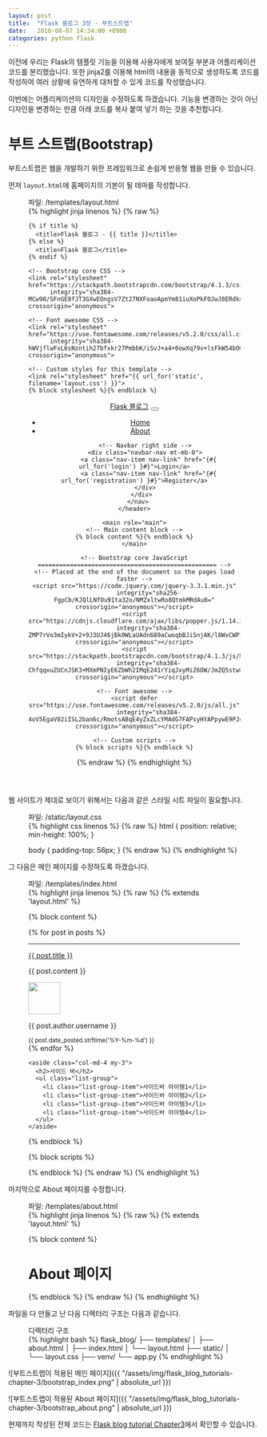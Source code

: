```yaml
---
layout: post
title:  "Flask 블로그 3장 - 부트스트랩"
date:   2018-08-07 14:34:00 +0900
categories: python flask
---
```


이전에 우리는 Flask의 템플릿 기능을 이용해 사용자에게 보여질 부분과 어플리케이션 코드를 분리했습니다.
또한 jinja2를 이용해 html의 내용을 동적으로 생성하도록 코드를 작성하여 여러 상황에 유연하게 대처할 수 있게 코드를 작성했습니다.

이번에는 어플리케이션의 디자인을 수정하도록 하겠습니다.
기능을 변경하는 것이 아닌 디자인을 변경하는 만큼 아래 코드를 복사 붙여 넣기 하는 것을 추천합니다.

# 부트 스트랩(Bootstrap)

부트스트랩은 웹을 개발하기 위한 프레임워크로 손쉽게 반응형 웹을 만들 수 있습니다.

먼저 `layout.html`에 홈페이지의 기본이 될 테마를 작성합니다.

<figure>
  <figcaption>파일: /templates/layout.html</figcaption>
{% highlight jinja linenos %}
{% raw %}
<!DOCTYPE HTML>
<html lang="kr">
  <head>
    <meta charset="utf-8">
    <meta name="viewport" content="width=device-width, initial-scale=1, shrink-to-fit=no">
    <meta name="description" content="">
    <meta name="author" content="">
    <link rel="icon" href="../../../../favicon.ico">

    {% if title %}
      <title>Flask 블로그 - {{ title }}</title>
    {% else %}
      <title>Flask 블로그</title>
    {% endif %}

    <!-- Bootstrap core CSS -->
    <link rel="stylesheet" href="https://stackpath.bootstrapcdn.com/bootstrap/4.1.3/css/bootstrap.min.css"
          integrity="sha384-MCw98/SFnGE8fJT3GXwEOngsV7Zt27NXFoaoApmYm81iuXoPkFOJwJ8ERdknLPMO" crossorigin="anonymous">

    <!-- Font awesome CSS -->
    <link rel="stylesheet" href="https://use.fontawesome.com/releases/v5.2.0/css/all.css"
          integrity="sha384-hWVjflwFxL6sNzntih27bfxkr27PmbbK/iSvJ+a4+0owXq79v+lsFkW54bOGbiDQ" crossorigin="anonymous">

    <!-- Custom styles for this template -->
    <link rel="stylesheet" href="{{ url_for('static', filename='layout.css') }}">
    {% block stylesheet %}{% endblock %}
  </head>

  <body>
    <header class="site-header">
      <nav class="navbar navbar-expand-md fixed-top navbar-dark bg-dark mb-4">
        <a class="navbar-brand" href="{{ url_for('index') }}">Flask 블로그</a>
        <button class="navbar-toggler" type="button" data-toggle="collapse" data-target="#navbarCollapse" aria-controls="navbarCollapse" aria-expanded="false" aria-label="Toggle navigation">
          <span class="navbar-toggler-icon"></span>
        </button>
        <div class="collapse navbar-collapse" id="navbarCollapse">
          <ul class="navbar-nav mr-auto">
            <li class="nav-item active">
              <a class="nav-link" href="{{ url_for('index') }}">Home</a>
            </li>
            <li class="nav-item">
              <a class="nav-link" href="{{ url_for('about') }}">About</a>
            </li>
          </ul>

          <!-- Navbar right side -->
          <div class="navbar-nav mt-mb-0">
            <a class="nav-item nav-link" href="{#{ url_for('login') }#}">Login</a>
            <a class="nav-item nav-link" href="{#{ url_for('registration') }#}">Register</a>
          </div>
        </div>
      </nav>
    </header>

    <main role="main">
    <!-- Main content block -->
    {% block content %}{% endblock %}
    </main>

    <!-- Bootstrap core JavaScript
    ================================================== -->
    <!-- Placed at the end of the document so the pages load faster -->
    <script src="https://code.jquery.com/jquery-3.3.1.min.js"
    		integrity="sha256-FgpCb/KJQlLNfOu91ta32o/NMZxltwRo8QtmkMRdAu8=" crossorigin="anonymous"></script>
    <script src="https://cdnjs.cloudflare.com/ajax/libs/popper.js/1.14.3/umd/popper.min.js"
            integrity="sha384-ZMP7rVo3mIykV+2+9J3UJ46jBk0WLaUAdn689aCwoqbBJiSnjAK/l8WvCWPIPm49" crossorigin="anonymous"></script>
    <script src="https://stackpath.bootstrapcdn.com/bootstrap/4.1.3/js/bootstrap.min.js"
            integrity="sha384-ChfqqxuZUCnJSK3+MXmPNIyE6ZbWh2IMqE241rYiqJxyMiZ6OW/JmZQ5stwEULTy" crossorigin="anonymous"></script>
    
    <!-- Font awesome -->
    <script defer src="https://use.fontawesome.com/releases/v5.2.0/js/all.js"
            integrity="sha384-4oV5EgaV02iISL2ban6c/RmotsABqE4yZxZLcYMAdG7FAPsyHYAPpywE9PJo+Khy" crossorigin="anonymous"></script>
    
    <!-- Custom scripts -->
    {% block scripts %}{% endblock %}
  </body>
</html>
{% endraw %}
{% endhighlight %}
</figure>

웹 사이트가 제대로 보이기 위해서는 다음과 같은 스타일 시트 파일이 필요합니다.

<figure>
  <figcaption>파일: /static/layout.css</figcaption>
{% highlight css linenos %}
{% raw %}
html {
  position: relative;
  min-height: 100%;
}

body {
  padding-top: 56px;
}
{% endraw %}
{% endhighlight %}
</figure>

그 다음은 메인 페이지를 수정하도록 하겠습니다.

<figure>
  <figcaption>파일: /templates/index.html</figcaption>
{% highlight jinja linenos %}
{% raw %}
{% extends 'layout.html' %}

{% block content %}
<div class="container">
  <div class="row">
    <div class="col-md-8">
      {% for post in posts %}
      <article>
        <hr>
        <div class="row">
          <div class="col">
            <a class="h1" href="#">{{ post.title }}</a>
            <p class="text-justify">{{ post.content }}</p>
          </div>
          <div class="col-md-2 d-flex flex-column">
            <img class="rounded-circle mx-auto" src="#" data-src="holder.js/64x64" width="64px" height="64px">
            <p class="text-muted text-center">{{ post.author.username }}</p>
          </div>
        </div>
        <small class="text-muted">{{ post.date_posted.strftime('%Y-%m-%d') }}</small>
      </article>
      {% endfor %}
    </div>
    
    <aside class="col-md-4 my-3">
      <h2>사이드 바</h2>
      <ul class="list-group">
        <li class="list-group-item">사이드바 아이템1</li>
        <li class="list-group-item">사이드바 아이템2</li>
        <li class="list-group-item">사이드바 아이템3</li>
        <li class="list-group-item">사이드바 아이템4</li>
      </ul>
    </aside>
  </div>
</div>
{% endblock %}

{% block scripts %}
  <script src=https://cdnjs.cloudflare.com/ajax/libs/holder/2.9.4/holder.min.js></script>
{% endblock %}
{% endraw %}
{% endhighlight %}
</figure>

마지막으로 About 페이지를 수정합니다.

<figure>
  <figcaption>파일: /templates/about.html</figcaption>
{% highlight jinja linenos %}
{% raw %}
{% extends 'layout.html' %}

{% block content %}
<div class="container">
    <h1>About 페이지</h1>
</div>
{% endblock %}
{% endraw %}
{% endhighlight %}
</figure>

파일을 다 만들고 난 다음 디렉터리 구조는 다음과 같습니다.

<figure>
  <figcaption>디렉터리 구조</figcaption>
{% highlight bash %}
flask_blog/
├── templates/
│   ├── about.html
│   ├── index.html
│   └── layout.html
├── static/
│   └── layout.css
├── venv/
└── app.py
{% endhighlight %}
</figure>

![부트스트랩이 적용된 메인 페이지]({{ "/assets/img/flask_blog_tutorials-chapter-3/bootstrap_index.png" | absolute_url }})


![부트스트랩이 적용된 About 페이지]({{ "/assets/img/flask_blog_tutorials-chapter-3/bootstrap_about.png" | absolute_url }})


현재까지 작성된 전체 코드는 [Flask blog tutorial Chapter3](https://github.com/LazyRichard/flask_blog_tutorial/tree/Chapter_3)에서 확인할 수 있습니다.

